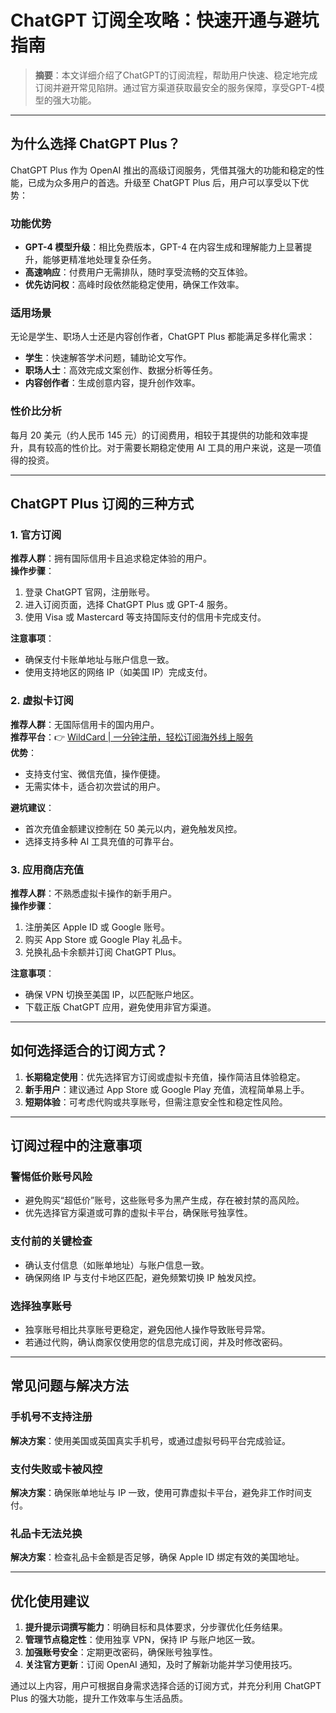 # ChatGPT 订阅全攻略：快速开通与避坑指南

> **摘要**：本文详细介绍了ChatGPT的订阅流程，帮助用户快速、稳定地完成订阅并避开常见陷阱。通过官方渠道获取最安全的服务保障，享受GPT-4模型的强大功能。  

---

## 为什么选择 ChatGPT Plus？

ChatGPT Plus 作为 OpenAI 推出的高级订阅服务，凭借其强大的功能和稳定的性能，已成为众多用户的首选。升级至 ChatGPT Plus 后，用户可以享受以下优势：  

### 功能优势  
- **GPT-4 模型升级**：相比免费版本，GPT-4 在内容生成和理解能力上显著提升，能够更精准地处理复杂任务。  
- **高速响应**：付费用户无需排队，随时享受流畅的交互体验。  
- **优先访问权**：高峰时段依然能稳定使用，确保工作效率。  

### 适用场景  
无论是学生、职场人士还是内容创作者，ChatGPT Plus 都能满足多样化需求：  
- **学生**：快速解答学术问题，辅助论文写作。  
- **职场人士**：高效完成文案创作、数据分析等任务。  
- **内容创作者**：生成创意内容，提升创作效率。  

### 性价比分析  
每月 20 美元（约人民币 145 元）的订阅费用，相较于其提供的功能和效率提升，具有较高的性价比。对于需要长期稳定使用 AI 工具的用户来说，这是一项值得的投资。  

---

## ChatGPT Plus 订阅的三种方式

### 1. 官方订阅  
**推荐人群**：拥有国际信用卡且追求稳定体验的用户。  
**操作步骤**：  
1. 登录 ChatGPT 官网，注册账号。  
2. 进入订阅页面，选择 ChatGPT Plus 或 GPT-4 服务。  
3. 使用 Visa 或 Mastercard 等支持国际支付的信用卡完成支付。  

**注意事项**：  
- 确保支付卡账单地址与账户信息一致。  
- 使用支持地区的网络 IP（如美国 IP）完成支付。  

### 2. 虚拟卡订阅  
**推荐人群**：无国际信用卡的国内用户。  
**推荐平台**：👉 [WildCard | 一分钟注册，轻松订阅海外线上服务](https://bbtdd.com/WildCard)  
**优势**：  
- 支持支付宝、微信充值，操作便捷。  
- 无需实体卡，适合初次尝试的用户。  

**避坑建议**：  
- 首次充值金额建议控制在 50 美元以内，避免触发风控。  
- 选择支持多种 AI 工具充值的可靠平台。  

### 3. 应用商店充值  
**推荐人群**：不熟悉虚拟卡操作的新手用户。  
**操作步骤**：  
1. 注册美区 Apple ID 或 Google 账号。  
2. 购买 App Store 或 Google Play 礼品卡。  
3. 兑换礼品卡余额并订阅 ChatGPT Plus。  

**注意事项**：  
- 确保 VPN 切换至美国 IP，以匹配账户地区。  
- 下载正版 ChatGPT 应用，避免使用非官方渠道。  

---

## 如何选择适合的订阅方式？  

1. **长期稳定使用**：优先选择官方订阅或虚拟卡充值，操作简洁且体验稳定。  
2. **新手用户**：建议通过 App Store 或 Google Play 充值，流程简单易上手。  
3. **短期体验**：可考虑代购或共享账号，但需注意安全性和稳定性风险。  

---

## 订阅过程中的注意事项  

### 警惕低价账号风险  
- 避免购买“超低价”账号，这些账号多为黑产生成，存在被封禁的高风险。  
- 优先选择官方渠道或可靠的虚拟卡平台，确保账号独享性。  

### 支付前的关键检查  
- 确认支付信息（如账单地址）与账户信息一致。  
- 确保网络 IP 与支付卡地区匹配，避免频繁切换 IP 触发风控。  

### 选择独享账号  
- 独享账号相比共享账号更稳定，避免因他人操作导致账号异常。  
- 若通过代购，确认商家仅使用您的信息完成订阅，并及时修改密码。  

---

## 常见问题与解决方法  

### 手机号不支持注册  
**解决方案**：使用美国或英国真实手机号，或通过虚拟号码平台完成验证。  

### 支付失败或卡被风控  
**解决方案**：确保账单地址与 IP 一致，使用可靠虚拟卡平台，避免非工作时间支付。  

### 礼品卡无法兑换  
**解决方案**：检查礼品卡金额是否足够，确保 Apple ID 绑定有效的美国地址。  

---

## 优化使用建议  

1. **提升提示词撰写能力**：明确目标和具体要求，分步骤优化任务结果。  
2. **管理节点稳定性**：使用独享 VPN，保持 IP 与账户地区一致。  
3. **加强账号安全**：定期更改密码，确保账号独享性。  
4. **关注官方更新**：订阅 OpenAI 通知，及时了解新功能并学习使用技巧。  

通过以上内容，用户可根据自身需求选择合适的订阅方式，并充分利用 ChatGPT Plus 的强大功能，提升工作效率与生活品质。